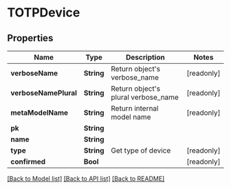 # TOTPDevice

## Properties
Name | Type | Description | Notes
------------ | ------------- | ------------- | -------------
**verboseName** | **String** | Return object&#39;s verbose_name | [readonly] 
**verboseNamePlural** | **String** | Return object&#39;s plural verbose_name | [readonly] 
**metaModelName** | **String** | Return internal model name | [readonly] 
**pk** | **String** |  | 
**name** | **String** |  | 
**type** | **String** | Get type of device | [readonly] 
**confirmed** | **Bool** |  | [readonly] 

[[Back to Model list]](../README.md#documentation-for-models) [[Back to API list]](../README.md#documentation-for-api-endpoints) [[Back to README]](../README.md)


